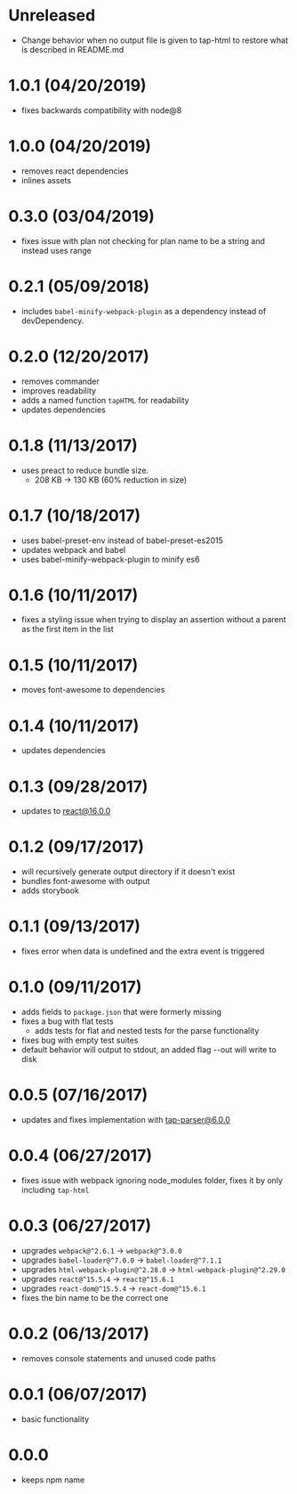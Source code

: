 # Unreleased

- Change behavior when no output file is given to tap-html to restore what is described in README.md

# 1.0.1 (04/20/2019)

- fixes backwards compatibility with node@8

# 1.0.0 (04/20/2019)

- removes react dependencies
- inlines assets

# 0.3.0 (03/04/2019)

- fixes issue with plan not checking for plan name to be a string and instead uses range

# 0.2.1 (05/09/2018)

- includes `babel-minify-webpack-plugin` as a dependency instead of devDependency.

# 0.2.0 (12/20/2017)

- removes commander
- improves readability
- adds a named function `tapHTML` for readability
- updates dependencies

# 0.1.8 (11/13/2017)

- uses preact to reduce bundle size.
  - 208 KB -> 130 KB (60% reduction in size)

# 0.1.7 (10/18/2017)

- uses babel-preset-env instead of babel-preset-es2015
- updates webpack and babel
- uses babel-minify-webpack-plugin to minify es6

# 0.1.6 (10/11/2017)

- fixes a styling issue when trying to display an assertion without a parent as the first item in the list

# 0.1.5 (10/11/2017)

- moves font-awesome to dependencies

# 0.1.4 (10/11/2017)

- updates dependencies

# 0.1.3 (09/28/2017)

- updates to react@16.0.0

# 0.1.2 (09/17/2017)

- will recursively generate output directory if it doesn't exist
- bundles font-awesome with output
- adds storybook

# 0.1.1 (09/13/2017)

- fixes error when data is undefined and the extra event is triggered

# 0.1.0 (09/11/2017)

- adds fields to `package.json` that were formerly missing
- fixes a bug with flat tests
  - adds tests for flat and nested tests for the parse functionality
- fixes bug with empty test suites
- default behavior will output to stdout, an added flag --out <file> will write to disk

# 0.0.5 (07/16/2017)

- updates and fixes implementation with tap-parser@6.0.0

# 0.0.4 (06/27/2017)

- fixes issue with webpack ignoring node_modules folder, fixes it by only including `tap-html`

# 0.0.3 (06/27/2017)

- upgrades `webpack@^2.6.1` -> `webpack@^3.0.0`
- upgrades `babel-loader@^7.0.0` -> `babel-loader@^7.1.1`
- upgrades `html-webpack-plugin@^2.28.0` -> `html-webpack-plugin@^2.29.0`
- upgrades `react@^15.5.4` -> `react@^15.6.1`
- upgrades `react-dom@^15.5.4` -> `react-dom@^15.6.1`
- fixes the bin name to be the correct one

# 0.0.2 (06/13/2017)

- removes console statements and unused code paths

# 0.0.1 (06/07/2017)

- basic functionality

# 0.0.0

- keeps npm name
